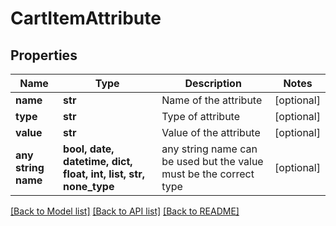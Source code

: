 # CartItemAttribute


## Properties
Name | Type | Description | Notes
------------ | ------------- | ------------- | -------------
**name** | **str** | Name of the attribute | [optional] 
**type** | **str** | Type of attribute | [optional] 
**value** | **str** | Value of the attribute | [optional] 
**any string name** | **bool, date, datetime, dict, float, int, list, str, none_type** | any string name can be used but the value must be the correct type | [optional]

[[Back to Model list]](../README.md#documentation-for-models) [[Back to API list]](../README.md#documentation-for-api-endpoints) [[Back to README]](../README.md)


